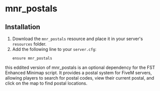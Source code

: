 # mnr_postals

## Installation
1. Download the `mnr_postals` resource and place it in your server's `resources` folder.
2. Add the following line to your `server.cfg`:
   ```plaintext
   ensure mnr_postals
   
this eddited version of mnr_postals is an optional dependency for the FST Enhanced Minimap script. It provides a postal system for FiveM servers, allowing players to search for postal codes, view their current postal, and click on the map to find postal locations.
